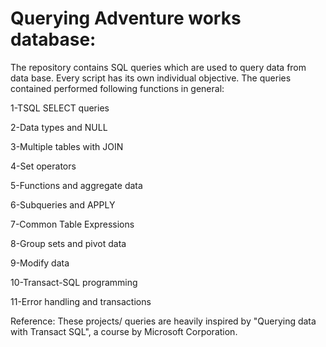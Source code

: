 # Querying Adventure works database: 

The repository contains SQL queries which are used to query data from data base. Every script has its own individual objective. The queries contained performed following functions in general:

1-TSQL SELECT queries

2-Data types and NULL

3-Multiple tables with JOIN

4-Set operators

5-Functions and aggregate data

6-Subqueries and APPLY

7-Common Table Expressions

8-Group sets and pivot data

9-Modify data

10-Transact-SQL programming

11-Error handling and transactions





Reference: These projects/ queries are heavily inspired by "Querying data with Transact SQL", a course by Microsoft Corporation.
